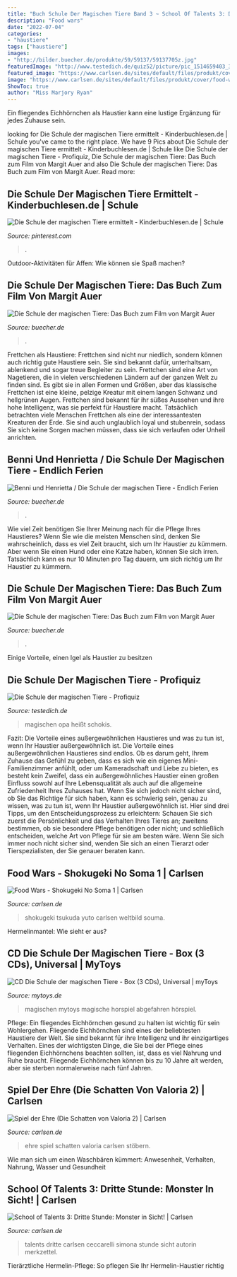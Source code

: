 ```yaml
---
title: "Buch Schule Der Magischen Tiere Band 3 ~ School Of Talents 3: Dritte Stunde: Monster In Sicht!"
description: "Food wars"
date: "2022-07-04"
categories:
- "haustiere"
tags: ["haustiere"]
images:
- "http://bilder.buecher.de/produkte/59/59137/59137705z.jpg"
featuredImage: "http://www.testedich.de/quiz52/picture/pic_1514659403_3.jpg?1514798006"
featured_image: "https://www.carlsen.de/sites/default/files/produkt/cover/spiel-der-ehre--28die-schatten-von-valoria-2-29_0.jpg"
image: "https://www.carlsen.de/sites/default/files/produkt/cover/food-wars---shokugeki-no-soma-1.jpg"
ShowToc: true
author: "Miss Marjory Ryan"
---
```



Ein fliegendes Eichhörnchen als Haustier kann eine lustige Ergänzung für jedes Zuhause sein.

	

		
looking for Die Schule der magischen Tiere ermittelt - Kinderbuchlesen.de | Schule you've came to the right place. We have 9 Pics about Die Schule der magischen Tiere ermittelt - Kinderbuchlesen.de | Schule like Die Schule der magischen Tiere - Profiquiz, Die Schule der magischen Tiere: Das Buch zum Film von Margit Auer and also Die Schule der magischen Tiere: Das Buch zum Film von Margit Auer. Read more:
		
    
## Die Schule Der Magischen Tiere Ermittelt - Kinderbuchlesen.de | Schule

<img loading=lazy src="https://i.pinimg.com/736x/57/03/c6/5703c68524d615ec46f8e2e2d896e830.jpg" onerror="this.onerror=null;this.src='https://tse4.mm.bing.net/th?id=OIP.F0IXElzTUoeGd3UezziyFgHaK_&amp;pid=15.1';" alt="Die Schule der magischen Tiere ermittelt - Kinderbuchlesen.de | Schule">

_Source: pinterest.com_

>. 

	

Outdoor-Aktivitäten für Affen: Wie können sie Spaß machen?

    
## Die Schule Der Magischen Tiere: Das Buch Zum Film Von Margit Auer

<img loading=lazy src="http://bilder.buecher.de/produkte/59/59137/59137705z.jpg" onerror="this.onerror=null;this.src='https://tse1.mm.bing.net/th?id=OIP.8amoXrwz706qQrwgt8tligAAAA&amp;pid=15.1';" alt="Die Schule der magischen Tiere: Das Buch zum Film von Margit Auer">

_Source: buecher.de_

>. 

	

Frettchen als Haustiere: Frettchen sind nicht nur niedlich, sondern können auch richtig gute Haustiere sein. Sie sind bekannt dafür, unterhaltsam, ablenkend und sogar treue Begleiter zu sein.
Frettchen sind eine Art von Nagetieren, die in vielen verschiedenen Ländern auf der ganzen Welt zu finden sind. Es gibt sie in allen Formen und Größen, aber das klassische Frettchen ist eine kleine, pelzige Kreatur mit einem langen Schwanz und hellgrünen Augen. Frettchen sind bekannt für ihr süßes Aussehen und ihre hohe Intelligenz, was sie perfekt für Haustiere macht. Tatsächlich betrachten viele Menschen Frettchen als eine der interessantesten Kreaturen der Erde. Sie sind auch unglaublich loyal und stubenrein, sodass Sie sich keine Sorgen machen müssen, dass sie sich verlaufen oder Unheil anrichten.

    
## Benni Und Henrietta / Die Schule Der Magischen Tiere - Endlich Ferien

<img loading=lazy src="http://bilder.buecher.de/produkte/58/58276/58276022z.jpg" onerror="this.onerror=null;this.src='https://tse4.mm.bing.net/th?id=OIP.qzdyS60LsgtUG6xnVWl8lAAAAA&amp;pid=15.1';" alt="Benni und Henrietta / Die Schule der magischen Tiere - Endlich Ferien">

_Source: buecher.de_

>. 

	

Wie viel Zeit benötigen Sie Ihrer Meinung nach für die Pflege Ihres Haustieres?
Wenn Sie wie die meisten Menschen sind, denken Sie wahrscheinlich, dass es viel Zeit braucht, sich um Ihr Haustier zu kümmern. Aber wenn Sie einen Hund oder eine Katze haben, können Sie sich irren. Tatsächlich kann es nur 10 Minuten pro Tag dauern, um sich richtig um Ihr Haustier zu kümmern.

    
## Die Schule Der Magischen Tiere: Das Buch Zum Film Von Margit Auer

<img loading=lazy src="https://bilder.buecher.de/zusatz/59/59137/59137705_deta_1.jpg" onerror="this.onerror=null;this.src='https://tse2.mm.bing.net/th?id=OIP.noyRmoZPfpiEIcF19q_rwgHaHa&amp;pid=15.1';" alt="Die Schule der magischen Tiere: Das Buch zum Film von Margit Auer">

_Source: buecher.de_

>. 

	

Einige Vorteile, einen Igel als Haustier zu besitzen

    
## Die Schule Der Magischen Tiere - Profiquiz

<img loading=lazy src="http://www.testedich.de/quiz52/picture/pic_1514659403_3.jpg?1514798006" onerror="this.onerror=null;this.src='https://tse1.mm.bing.net/th?id=OIP.sx8ftXwbnaRgRMAeSZEi0QHaKZ&amp;pid=15.1';" alt="Die Schule der magischen Tiere - Profiquiz">

_Source: testedich.de_

>magischen opa heißt schokis. 

	

Fazit: Die Vorteile eines außergewöhnlichen Haustieres und was zu tun ist, wenn Ihr Haustier außergewöhnlich ist.
Die Vorteile eines außergewöhnlichen Haustieres sind endlos. Ob es darum geht, Ihrem Zuhause das Gefühl zu geben, dass es sich wie ein eigenes Mini-Familienzimmer anfühlt, oder um Kameradschaft und Liebe zu bieten, es besteht kein Zweifel, dass ein außergewöhnliches Haustier einen großen Einfluss sowohl auf Ihre Lebensqualität als auch auf die allgemeine Zufriedenheit Ihres Zuhauses hat. Wenn Sie sich jedoch nicht sicher sind, ob Sie das Richtige für sich haben, kann es schwierig sein, genau zu wissen, was zu tun ist, wenn Ihr Haustier außergewöhnlich ist. Hier sind drei Tipps, um den Entscheidungsprozess zu erleichtern: Schauen Sie sich zuerst die Persönlichkeit und das Verhalten Ihres Tieres an; zweitens bestimmen, ob sie besondere Pflege benötigen oder nicht; und schließlich entscheiden, welche Art von Pflege für sie am besten wäre. Wenn Sie sich immer noch nicht sicher sind, wenden Sie sich an einen Tierarzt oder Tierspezialisten, der Sie genauer beraten kann.

    
## Food Wars - Shokugeki No Soma 1 | Carlsen

<img loading=lazy src="https://www.carlsen.de/sites/default/files/produkt/cover/food-wars---shokugeki-no-soma-1.jpg" onerror="this.onerror=null;this.src='https://tse2.mm.bing.net/th?id=OIP.oFs6FZVNb5dtWsEfRYcKOQHaKq&amp;pid=15.1';" alt="Food Wars - Shokugeki No Soma 1 | Carlsen">

_Source: carlsen.de_

>shokugeki tsukuda yuto carlsen weltbild souma. 

	

Hermelinmantel: Wie sieht er aus?

    
## CD Die Schule Der Magischen Tiere - Box (3 CDs), Universal | MyToys

<img loading=lazy src="https://mytoys.scene7.com/is/image/myToys/ext/14291466-01.jpg?wid=400&amp;hei=400&amp;fmt=jpeg&amp;qlt=25,1&amp;resMode=trilin&amp;op_usm=0.9,1,5,1" onerror="this.onerror=null;this.src='https://tse3.mm.bing.net/th?id=OIP.h9VBc5o2JJUSstrl0876ewAAAA&amp;pid=15.1';" alt="CD Die Schule der magischen Tiere - Box (3 CDs), Universal | myToys">

_Source: mytoys.de_

>magischen mytoys magische horspiel abgefahren hörspiel. 

	

Pflege: Ein fliegendes Eichhörnchen gesund zu halten ist wichtig für sein Wohlergehen.
Fliegende Eichhörnchen sind eines der beliebtesten Haustiere der Welt. Sie sind bekannt für ihre Intelligenz und ihr einzigartiges Verhalten. Eines der wichtigsten Dinge, die Sie bei der Pflege eines fliegenden Eichhörnchens beachten sollten, ist, dass es viel Nahrung und Ruhe braucht. Fliegende Eichhörnchen können bis zu 10 Jahre alt werden, aber sie sterben normalerweise nach fünf Jahren.

    
## Spiel Der Ehre (Die Schatten Von Valoria 2) | Carlsen

<img loading=lazy src="https://www.carlsen.de/sites/default/files/produkt/cover/spiel-der-ehre--28die-schatten-von-valoria-2-29_0.jpg" onerror="this.onerror=null;this.src='https://tse4.mm.bing.net/th?id=OIP.yx57QPMwWmaHrERqdE9kggHaKh&amp;pid=15.1';" alt="Spiel der Ehre (Die Schatten von Valoria 2) | Carlsen">

_Source: carlsen.de_

>ehre spiel schatten valoria carlsen stöbern. 

	

Wie man sich um einen Waschbären kümmert: Anwesenheit, Verhalten, Nahrung, Wasser und Gesundheit

    
## School Of Talents 3: Dritte Stunde: Monster In Sicht! | Carlsen

<img loading=lazy src="https://www.carlsen.de/sites/default/files/produkt/cover/dritte-stunde--monster-in-sicht-21_1.jpg" onerror="this.onerror=null;this.src='https://tse2.mm.bing.net/th?id=OIP.OeNWXvWIwePGrGQS6GFWHgHaKZ&amp;pid=15.1';" alt="School of Talents 3: Dritte Stunde: Monster in Sicht! | Carlsen">

_Source: carlsen.de_

>talents dritte carlsen ceccarelli simona stunde sicht autorin merkzettel. 

	

Tierärztliche Hermelin-Pflege: So pflegen Sie Ihr Hermelin-Haustier richtig

